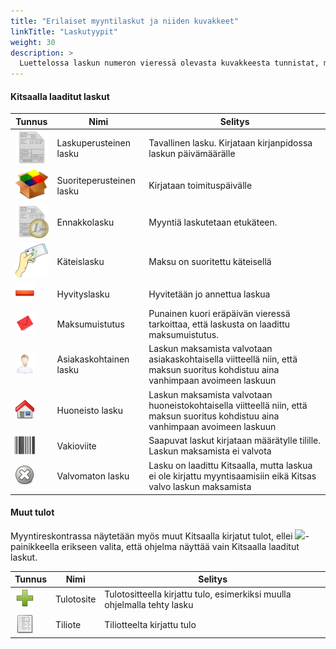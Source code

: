 ```yaml
---
title: "Erilaiset myyntilaskut ja niiden kuvakkeet"
linkTitle: "Laskutyypit"
weight: 30
description: >
  Luettelossa laskun numeron vieressä olevasta kuvakkeesta tunnistat, minkä tyyppisestä myyntilaskusta on kysymys
---
```


#### Kitsaalla laaditut laskut

| Tunnus                            | Nimi                     | Selitys                                                                                                                           |
| --------------------------------- | ------------------------ | --------------------------------------------------------------------------------------------------------------------------------- |
| ![](/img/icons/lasku.png)         | Laskuperusteinen lasku   | Tavallinen lasku. Kirjataan kirjanpidossa laskun päivämäärälle                                                                    |
| ![](/img/icons/suorite.png)       | Suoriteperusteinen lasku | Kirjataan toimituspäivälle                                                                                                        |
| ![](/img/icons/ennakkolasku.png)  | Ennakkolasku             | Myyntiä laskutetaan etukäteen.                                                                                                    |
| ![](/img/icons/kateinen.png)      | Käteislasku              | Maksu on suoritettu käteisellä                                                                                                    |
| ![](/img/icons/poista.png)        | Hyvityslasku             | Hyvitetään jo annettua laskua                                                                                                     |
| ![](/img/icons/punainenkuori.png) | Maksumuistutus           | Punainen kuori eräpäivän vieressä tarkoittaa, että laskusta on laadittu maksumuistutus.                                           |
| ![](/img/icons/mies.png)          | Asiakaskohtainen lasku   | Laskun maksamista valvotaan asiakaskohtaisella viitteellä niin, että maksun suoritus kohdistuu aina vanhimpaan avoimeen laskuun   |
| ![](/img/icons/talo.png)          | Huoneisto lasku          | Laskun maksamista valvotaan huoneistokohtaisella viitteellä niin, että maksun suoritus kohdistuu aina vanhimpaan avoimeen laskuun |
| ![](/img/icons/viivakoodi.png)    | Vakioviite               | Saapuvat laskut kirjataan määrätylle tilille. Laskun maksamista ei valvota                                                        |
| ![](/img/icons/valvomaton.png)    | Valvomaton lasku         | Lasku on laadittu Kitsaalla, mutta laskua ei ole kirjattu myyntisaamisiin eikä Kitsas valvo laskun maksamista                     |

#### Muut tulot

Myyntireskontrassa näytetään myös muut Kitsaalla kirjatut tulot, ellei ![](laskukuvake.png)-painikkeella erikseen valita, että ohjelma näyttää vain Kitsaalla laaditut laskut.

| Tunnus                      | Nimi       | Selitys                                                                  |
| --------------------------- | ---------- | ------------------------------------------------------------------------ |
| ![](/img/icons/lisaa.png)   | Tulotosite | Tulotositteella kirjattu tulo, esimerkiksi muulla ohjelmalla tehty lasku |
| ![](/img/icons/tiliote.png) | Tiliote    | Tiliotteelta kirjattu tulo                                               |
